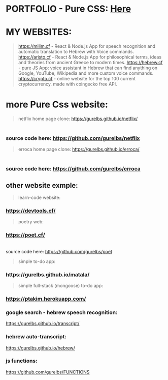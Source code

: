 # <h1> PORTFOLIO - Pure CSS: <a href="https://gurel.cf/">Here</a></h1>

# MY WEBSITES:
> https://milim.cf - React & Node.js App for speech recognition and automatic translation to Hebrew with Voice commands.
> https://aristo.cf - React & Node.js App for philosophical terms, ideas and theories from ancient Greece to modern times. 
> https://hebrew.cf - pure JS App: voice assistant in Hebrew that can find anything on Google, YouTube, Wikipedia and more custom voice commands.
> https://crypto.cf - online website for the top 100 current cryptocurrency. made with coingecko free API. 

## <h1>more Pure Css website:</h1>

> netflix home page clone: 
https://gurelbs.github.io/netflix/
### <br>source code here:  https://github.com/gurelbs/netflix

> erroca home page clone:
https://gurelbs.github.io/erroca/
### <br>source code here: https://github.com/gurelbs/erroca

## other website exmple:
> learn-code website: 
### https://devtools.cf/

> poetry web:
### https://poet.cf/
<br>source code here: https://github.com/gurelbs/poet

> simple to-do app: 
### https://gurelbs.github.io/matala/

> simple full-stack (mongoose) to-do app: 
### https://ptakim.herokuapp.com/

### google search - hebrew speech recognition: 
https://gurelbs.github.io/transcript/

### hebrew auto-transcript: 
https://gurelbs.github.io/hebrew/

### js functions: 
https://github.com/gurelbs/FUNCTIONS





